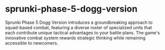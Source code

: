 # sprunki-phase-5-dogg-version
Sprunki Phase 5 Dogg Version introduces a groundbreaking approach to squad-based combat, featuring a diverse roster of specialized units that each contribute unique tactical advantages to your battle plans. The game's innovative combat system rewards strategic thinking while remaining accessible to newcomers.
